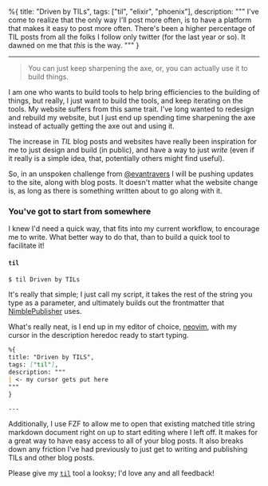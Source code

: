 %{
title: "Driven by TILs",
tags: ["til", "elixir", "phoenix"],
description: """
I've come to realize that the only way I'll post more often, is to have a
platform that makes it easy to post more often. There's been a higher
percentage of TIL posts from all the folks I follow only twitter (for the last
year or so). It dawned on me that _this_ is the way.
"""
}

---

> You can just keep sharpening the axe, or, you can actually use it to build things.

I am one who wants to build tools to help bring efficiencies to the building of things, but really, I just want to build the tools, and keep iterating on the tools. My website suffers from this same trait. I've long wanted to redesign and rebuild my website, but I just end up spending time sharpening the axe instead of actually getting the axe out and using it.

The increase in _TIL_ blog posts and websites have really been inspiration for me to just design and build (in public), and have a way to just _write_ (even if it really is a simple idea, that, potentially others might find useful).

So, in an unspoken challenge from [@evantravers](https://evantravers.com) I will be pushing updates to the site, along with blog posts. It doesn't matter what the website change is, as long as there is something written about to go along with it.

### You've got to start from somewhere

I knew I'd need a quick way, that fits into my current workflow, to encourage me to write. What better way to do that, than to build a quick tool to facilitate it!

#### `til`

```bash
$ til Driven by TILs
```

It's really that simple; I just call my script, it takes the rest of the string you type as a parameter, and ultimately builds out the frontmatter that [NimblePublisher](https://github.com/dashbitco/nimble_publisher) uses.

What's really neat, is I end up in my editor of choice, [neovim](https://github.com/neovim/neovim), with my cursor in the description heredoc ready to start typing.

```markdown
%{
title: "Driven by TILS",
tags: ["til"],
description: """
| <- my cursor gets put here
"""
}

---
```

Additionally, I use FZF to allow me to open that existing matched title string markdown document right on up to start editing where I left off. It makes for a great way to have easy access to all of your blog posts. It also breaks down any friction I've had previously to just get to writing and publishing TILs and other blog posts.

Please give my [`til`](https://github.com/megalithic/dotfiles/blob/main/bin/til) tool a looksy; I'd love any and all feedback!
